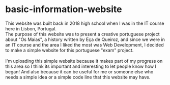 # basic-information-website

This website was built back in 2018 high school when I was in the IT course here in Lisbon, Portugal.<br>
The purpose of this website was to present a creative portuguese project about "Os Maias", a history written by Eça de Queiroz, and since we were in an IT course and the area I liked the most was Web Development, I decided to make a simple website for this portuguese "exam" project.<br>
<br>
I'm uploading this simple website because it makes part of my progress on this area so I think its important and interesting to let people know how I began! And also because it can be useful for me or someone else who needs a simple idea or a simple code line that this website may have.<br>
